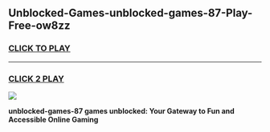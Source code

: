 
## Unblocked-Games-unblocked-games-87-Play-Free-ow8zz
<h3>
<a href="https://premium76.site?title=unblocked-games-87&ref=20M">CLICK TO PLAY</a></h3>
<hr>

<h3>
<a href="https://premium76.site?title=unblocked-games-87&ref=20M">CLICK 2 PLAY</a>
  
</h3>

<a href="https://premium76.site?title=unblocked-games-87&ref=19M"><img src="https://clearcache.store/games.png"></a>


**unblocked-games-87 games unblocked: Your Gateway to Fun and Accessible Online Gaming**
